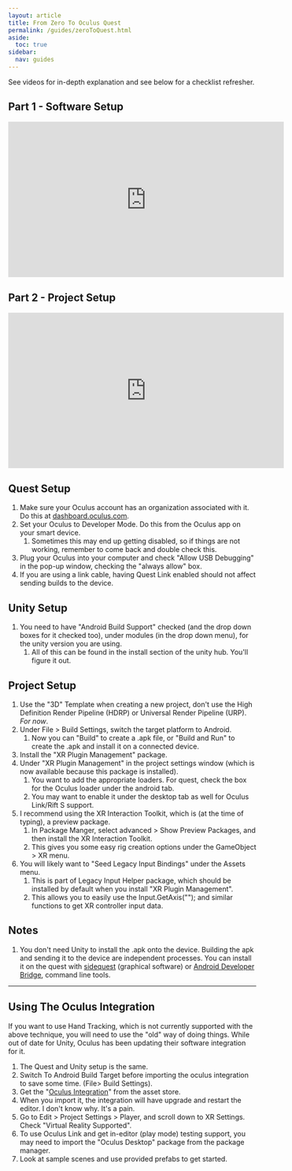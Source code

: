 ```yaml
---
layout: article
title: From Zero To Oculus Quest
permalink: /guides/zeroToQuest.html
aside:
  toc: true
sidebar:
  nav: guides
---
```

See videos for in-depth explanation and see below for a checklist refresher.

## Part 1 - Software Setup
<iframe width="560" height="315" src="https://www.youtube.com/embed/aRjNTpM06qc" frameborder="0" allow="accelerometer; autoplay; encrypted-media; gyroscope; picture-in-picture" allowfullscreen></iframe>

## Part 2 - Project Setup
<iframe width="560" height="315" src="https://www.youtube.com/embed/nSeXbIaacmc" frameborder="0" allow="accelerometer; autoplay; encrypted-media; gyroscope; picture-in-picture" allowfullscreen></iframe>

## Quest Setup
1. Make sure your Oculus account has an organization associated with it. Do this at [dashboard.oculus.com](dashboard.oculus.com).
2. Set your Oculus to Developer Mode. Do this from the Oculus app on your smart device.
   1. Sometimes this may end up getting disabled, so if things are not working, remember to come back and double check this.
3. Plug your Oculus into your computer and check "Allow USB Debugging" in the pop-up window, checking the "always allow" box.
4. If you are using a link cable, having Quest Link enabled should not affect sending builds to the device.

## Unity Setup
1. You need to have "Android Build Support" checked (and the drop down boxes for it checked too), under modules (in the drop down menu), for the unity version you are using.
   1. All of this can be found in the install section of the unity hub. You'll figure it out.

## Project Setup
1. Use the "3D" Template when creating a new project, don't use the High Definition Render Pipeline (HDRP) or Universal Render Pipeline (URP). *For now*.
1. Under File > Build Settings, switch the target platform to Android.
   1. Now you can "Build" to create a .apk file, or "Build and Run" to create the .apk and install it on a connected device. 
2. Install the "XR Plugin Management" package. 
3. Under "XR Plugin Management" in the project settings window (which is now available because this package is installed). 
   1. You want to add the appropriate loaders. For quest, check the box for the Oculus loader under the android tab.
   2. You may want to enable it under the desktop tab as well for Oculus Link/Rift S support.
4. I recommend using the XR Interaction Toolkit, which is (at the time of typing), a preview package.
   1. In Package Manger, select advanced > Show Preview Packages, and then install the XR Interaction Toolkit. 
   2. This gives you some easy rig creation options under the GameObject > XR menu.
5. You will likely want to "Seed Legacy Input Bindings" under the Assets menu.
   1. This is part of Legacy Input Helper package, which should be installed by default when you install "XR Plugin Management".
   2. This allows you to easily use the Input.GetAxis(""); and similar functions to get XR controller input data.

## Notes
   1. You don't need Unity to install the .apk onto the device. Building the apk and sending it to the device are independent processes. You can install it on the quest with [sidequest](sidequestvr.com) (graphical software) or [Android Developer Bridge](https://developer.android.com/studio/command-line/adb), command line tools.


---

## Using The Oculus Integration

If you want to use Hand Tracking, which is not currently supported with the above technique, you will need to use the "old" way of doing things. While out of date for Unity, Oculus has been updating their software integration for it.

1. The Quest and Unity setup is the same. 
2. Switch To Android Build Target before importing the oculus integration to save some time. (File> Build Settings).
3. Get the "[Oculus Integration](https://assetstore.unity.com/packages/tools/integration/oculus-integration-82022)" from the asset store. 
4. When you import it, the integration will have upgrade and restart the editor. I don't know why. It's a pain.
5. Go to Edit > Project Settings > Player, and scroll down to XR Settings. Check "Virtual Reality Supported".
6. To use Oculus Link and get in-editor (play mode) testing support, you may need to import the "Oculus Desktop" package from the package manager.
7. Look at sample scenes and use provided prefabs to get started.